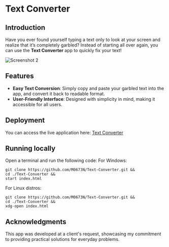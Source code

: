 # Text Converter

## Introduction

Have you ever found yourself typing a text only to look at your screen and realize that it’s completely garbled?
Instead of starting all over again, you can use the **Text Converter** app to quickly fix your text!

![Screenshot 2](https://github.com/user-attachments/assets/2747fe91-906a-437e-9759-f487db03dfdc)

## Features

- **Easy Text Conversion**: Simply copy and paste your garbled text into the app, and convert it back to readable format.
- **User-Friendly Interface**: Designed with simplicity in mind, making it accessible for all users.

## Deployment

You can access the live application here: [Text Converter](https://m0673n-text-converter.onrender.com/)

## Running locally

Open a terminal and run the following code:
For Windows:
```
git clone https://github.com/M0673N/Text-Converter.git &&
cd ./Text-Converter &&
start index.html
```
For Linux distros:
```
git clone https://github.com/M0673N/Text-Converter.git &&
cd ./Text-Converter &&
xdg-open index.html
```

## Acknowledgments

This app was developed at a client's request, showcasing my commitment to providing practical solutions for everyday problems.

